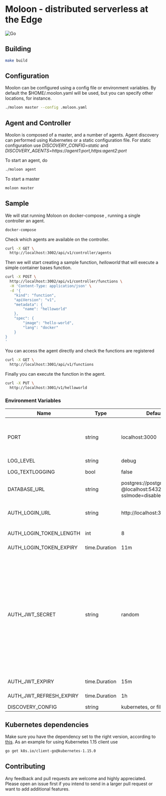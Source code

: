 # Moloon - distributed serverless at the Edge

![Go](https://github.com/galo/moloon/workflows/Go/badge.svg)

## Building

```bash
make build
```

## Configuration

Moolon can be configured using a config file or environment variables. By default the $HOME/.moolon.yaml will be used, but you can specify other locations, for instance.

```bash
./moloon master --config .moloon.yaml
```

## Agent and Controller

Moolon is composed of a master, and a number of agents. Agent discovery can performed using Kubernetes or a static configuration file. For static configuration  use _DISCOVERY_CONFIG=static_ and _DISCOVERY_AGENTS=https://agent1:port,https:agent2:port_ 

To start an agent, do

```bash
./moloon agent
```

To start a master

```bash
moloon master
```

## Sample

We will stat running Moloon on docker-compose , running a single controller an agent.

```bash
docker-compose
```

Check which agents are available on the controller.

```bash
curl -X GET \
  http://localhost:3002/api/v1/controller/agents 
```

Then we will start creating a sample function, _helloworld_ that will execute a simple 
container bases function.

```bash
curl -X POST \
  http://localhost:3002/api/v1/controller/functions \
  -H 'Content-Type: application/json' \
  -d '{
    "kind": "function",
    "apiVersion": "v1",
    "metadata": {
        "name": "helloworld"
    },
    "spec": {
        "image": "hello-world",
        "lang": "docker"
    }
}
'
```

You can access the agent directly and check the functions are registered

```bash
curl -X GET \
  http://localhost:3001/api/v1/functions 
```

Finally you can execute the function in the agent.

```bash
curl -X PUT \
  http://localhost:3001/v1/helloworld 
```

### Environment Variables

Name | Type | Default | Description
---|---|---|---
PORT | string | localhost:3000 | http address (accepts also port number only for heroku compability)  
LOG_LEVEL | string | debug | log level
LOG_TEXTLOGGING | bool | false | defaults to json logging
DATABASE_URL | string | postgres://postgres:postgres<br>@localhost:5432/gobase?sslmode=disable | PostgreSQL connection string
AUTH_LOGIN_URL | string | http://localhost:3000/login | client login url as sent in login token email
AUTH_LOGIN_TOKEN_LENGTH | int | 8 | length of login token
AUTH_LOGIN_TOKEN_EXPIRY | time.Duration | 11m | login token expiry
AUTH_JWT_SECRET | string | random | jwt sign and verify key - value "random" creates random 32 char secret at startup (and automatically invalidates existing tokens on app restarts, so during dev you might want to set a fixed value here)
AUTH_JWT_EXPIRY | time.Duration | 15m | jwt access token expiry
AUTH_JWT_REFRESH_EXPIRY | time.Duration | 1h | jwt refresh token expiry
DISCOVERY_CONFIG | string | kubernetes, or file

## Kubernetes dependencies

Make sure you have the dependency set to the right version, according to [this](https://github.com/kubernetes/client-go/blob/master/INSTALL.md#go-modules). As an example for using Kubernetes 1.15 client use

```bash
go get k8s.io/client-go@kubernetes-1.15.0
```

## Contributing

Any feedback and pull requests are welcome and highly appreciated. Please open an issue first if you intend to send in a larger pull request or want to add additional features.
